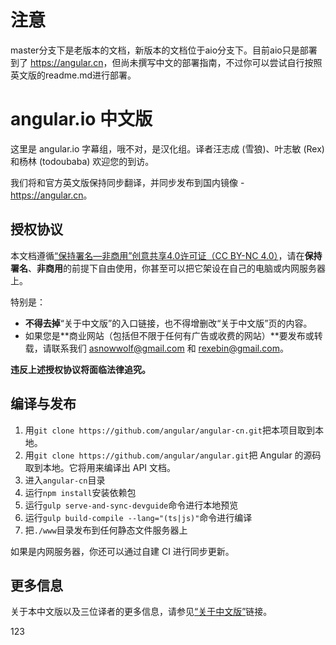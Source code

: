 # 注意

master分支下是老版本的文档，新版本的文档位于aio分支下。目前aio只是部署到了 <https://angular.cn>，但尚未撰写中文的部署指南，不过你可以尝试自行按照英文版的readme.md进行部署。

# angular.io 中文版

这里是 angular.io 字幕组，哦不对，是汉化组。译者汪志成 (雪狼)、叶志敏 (Rex) 和杨林 (todoubaba) 欢迎您的到访。

我们将和官方英文版保持同步翻译，并同步发布到国内镜像 - <https://angular.cn>。

## 授权协议

本文档遵循[“保持署名—非商用”创意共享4.0许可证（CC BY-NC 4.0）](http://creativecommons.org/licenses/by-nc/4.0/deed.zh)，请在**保持署名**、**非商用**的前提下自由使用，你甚至可以把它架设在自己的电脑或内网服务器上。

特别是：

- **不得去掉**“关于中文版”的入口链接，也不得增删改“关于中文版”页的内容。
- 如果您是**商业网站（包括但不限于任何有广告或收费的网站）**要发布或转载，请联系我们 <asnowwolf@gmail.com> 和 <rexebin@gmail.com>。

**违反上述授权协议将面临法律追究。**

## 编译与发布

1. 用`git clone https://github.com/angular/angular-cn.git`把本项目取到本地。
1. 用`git clone https://github.com/angular/angular.git`把 Angular 的源码取到本地。它将用来编译出 API 文档。
1. 进入`angular-cn`目录
1. 运行`npm install`安装依赖包
1. 运行`gulp serve-and-sync-devguide`命令进行本地预览
1. 运行`gulp build-compile --lang="(ts|js)"`命令进行编译
1. 把`./www`目录发布到任何静态文件服务器上

如果是内网服务器，你还可以通过自建 CI 进行同步更新。

## 更多信息

关于本中文版以及三位译者的更多信息，请参见[“关于中文版”](https://angular.cn/translations/cn/home)链接。

123
